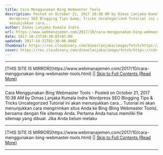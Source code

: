 ```yaml
---
title: Cara Menggunakan Bing Webmaster Tools
description: Posted on October 21, 2017 10:38 AM by Dimas Lanjaka Kumala Indra
  Wordpress SEO Blogging Tips &amp; Tricks Uncategorized Tutorial ini akan
  menunjukkan cara...
author: Dimas Lanjaka Kumala Indra
url: https://www.webmanajemen.com/2017/10/cara-menggunakan-bing-webmaster-tools.html
date: 2017-10-21T10:38:03+07:00
updated: 2017-10-21T03:38:00.000Z
thumbnail: https://res.cloudinary.com/dimaslanjaka/image/fetch/https://cdn.woorkup.com/wp-content/uploads/2013/09/submit-website-to-bing-1024x513.png
cover: https://res.cloudinary.com/dimaslanjaka/image/fetch/https://cdn.woorkup.com/wp-content/uploads/2013/09/submit-website-to-bing-1024x513.png
---
```


<hr/> [THIS SITE IS MIRROR](https://www.webmanajemen.com/2017/10/cara-menggunakan-bing-webmaster-tools.html) || <a href="https://www.webmanajemen.com/2017/10/cara-menggunakan-bing-webmaster-tools.html" rel="follow" class="button" id="read-more">Skip to Full Contents (Read More)</a> <hr/> Cara Menggunakan Bing Webmaster Tools - Posted on October 21, 2017 10:38 AM by Dimas Lanjaka Kumala Indra Wordpress SEO Blogging Tips &amp; Tricks Uncategorized Tutorial ini akan menunjukkan cara... Tutorial ini akan menunjukkan cara mengirimkan situs Anda ke Bing (Bing Webmaster Tools), bersama dengan file sitemap Anda. Pertama Anda harus memiliki file sitemap yang dibuat. Jika Anda belum melaku <hr/> [THIS SITE IS MIRROR](https://www.webmanajemen.com/2017/10/cara-menggunakan-bing-webmaster-tools.html) || <a href="https://www.webmanajemen.com/2017/10/cara-menggunakan-bing-webmaster-tools.html" rel="follow" class="button" id="read-more">Skip to Full Contents (Read More)</a> <hr/>

<!--<script>document.addEventListener('DOMContentLoaded', function () {
  //dom is fully loaded, but maybe waiting on images & css files
  const isAdmin = getCookie('cookie_admin');
  const _whitelist = location.host.includes('dimaslanjaka12');
  if (!isAdmin) {
    if (_whitelist) location.replace('https://www.webmanajemen.com/2017/10/cara-menggunakan-bing-webmaster-tools.html');
    console.log("you aren't admin");
  } else {
    console.log('you are admin');
  }
});

/**
 * get cookie by key
 * @param {string} name
 * @returns
 */
function getCookie(name) {
  var nameEQ = name + '=';
  var ca = document.cookie.split(';');
  for (var i = 0; i < ca.length; i++) {
    var c = ca[i];
    while (c.charAt(0) == ' ') c = c.substring(1, c.length);
    if (c.indexOf(nameEQ) == 0) return c.substring(nameEQ.length, c.length);
  }
  return null;
}
</script>-->